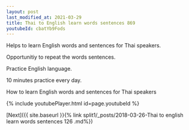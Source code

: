 ```yaml
---
layout: post
last_modified_at: 2021-03-29
title: Thai to English learn words sentences 869 
youtubeId: cbatYb9Fods
---
```

 
 
Helps to learn English words and sentences for Thai speakers.

Opportunitiy to repeat the words sentences. 

Practice English language. 
 
10 minutes practice every day. 
 
How to learn English words and sentences for Thai speakers 
 
{% include youtubePlayer.html id=page.youtubeId %}
 
 
[Next]({{ site.baseurl }}{% link  split1/_posts/2018-03-26-Thai to english learn words sentences 126 .md%})
 
